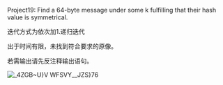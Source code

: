 Project19: Find a 64-byte message under some k fulfilling that their hash value is symmetrical.

迭代方式为依次加1.递归迭代

出于时间有限，未找到符合要求的原像。

若需输出请先反注释输出语句。

![_4ZGB~U}V WFSVY__JZS}76](https://user-images.githubusercontent.com/105547875/180979976-8e3afa03-cc0a-43ab-8e36-1688fc2055d4.png)
